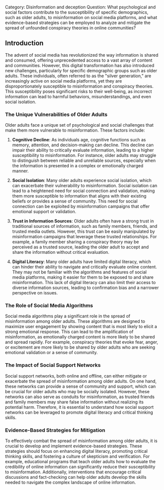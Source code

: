 Category: Disinformation and deception
Question: What psychological and social factors contribute to the susceptibility of specific demographics, such as older adults, to misinformation on social media platforms, and what evidence-based strategies can be employed to analyze and mitigate the spread of unfounded conspiracy theories in online communities?


## Introduction

The advent of social media has revolutionized the way information is shared and consumed, offering unprecedented access to a vast array of content and communities. However, this digital transformation has also introduced new challenges, particularly for specific demographic groups such as older adults. These individuals, often referred to as the "silver generation," are increasingly active on social media platforms, yet they are disproportionately susceptible to misinformation and conspiracy theories. This susceptibility poses significant risks to their well-being, as incorrect information can lead to harmful behaviors, misunderstandings, and even social isolation.

### The Unique Vulnerabilities of Older Adults

Older adults face a unique set of psychological and social challenges that make them more vulnerable to misinformation. These factors include:

1. **Cognitive Decline**: As individuals age, cognitive functions such as memory, attention, and decision-making can decline. This decline can impair their ability to critically evaluate information, leading to a higher susceptibility to misinformation. For instance, older adults may struggle to distinguish between reliable and unreliable sources, especially when the information is presented in a complex or emotionally charged manner.

2. **Social Isolation**: Many older adults experience social isolation, which can exacerbate their vulnerability to misinformation. Social isolation can lead to a heightened need for social connection and validation, making them more susceptible to information that aligns with their existing beliefs or provides a sense of community. This need for social connection can be exploited by misinformation campaigns that offer emotional support or validation.

3. **Trust in Information Sources**: Older adults often have a strong trust in traditional sources of information, such as family members, friends, and trusted media outlets. However, this trust can be easily manipulated by misinformation campaigns that leverage these trusted relationships. For example, a family member sharing a conspiracy theory may be perceived as a trusted source, leading the older adult to accept and share the information without critical evaluation.

4. **Digital Literacy**: Many older adults have limited digital literacy, which can hinder their ability to navigate and critically evaluate online content. They may not be familiar with the algorithms and features of social media platforms, making it easier for them to be exposed to and share misinformation. This lack of digital literacy can also limit their access to diverse information sources, leading to confirmation bias and a narrower perspective on issues.

### The Role of Social Media Algorithms

Social media algorithms play a significant role in the spread of misinformation among older adults. These algorithms are designed to maximize user engagement by showing content that is most likely to elicit a strong emotional response. This can lead to the amplification of misinformation, as emotionally charged content is more likely to be shared and spread rapidly. For example, conspiracy theories that evoke fear, anger, or excitement are more likely to be shared by older adults who are seeking emotional validation or a sense of community.

### The Impact of Social Support Networks

Social support networks, both online and offline, can either mitigate or exacerbate the spread of misinformation among older adults. On one hand, these networks can provide a sense of community and support, which can be crucial for older adults who may be socially isolated. However, these networks can also serve as conduits for misinformation, as trusted friends and family members may share false information without realizing its potential harm. Therefore, it is essential to understand how social support networks can be leveraged to promote digital literacy and critical thinking skills.

### Evidence-Based Strategies for Mitigation

To effectively combat the spread of misinformation among older adults, it is crucial to develop and implement evidence-based strategies. These strategies should focus on enhancing digital literacy, promoting critical thinking skills, and fostering a culture of skepticism and verification. For example, educational programs that teach older adults how to evaluate the credibility of online information can significantly reduce their susceptibility to misinformation. Additionally, interventions that encourage critical discussions and fact-checking can help older adults develop the skills needed to navigate the complex landscape of online information.

